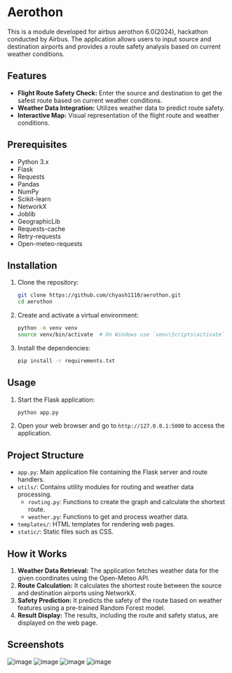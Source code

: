 # Aerothon

This is a module developed for airbus aerothon 6.0(2024), hackathon conducted by Airbus. The application allows users to input source and destination airports and provides a route safety analysis based on current weather conditions. 

## Features

- **Flight Route Safety Check:** Enter the source and destination to get the safest route based on current weather conditions.
- **Weather Data Integration:** Utilizes weather data to predict route safety.
- **Interactive Map:** Visual representation of the flight route and weather conditions.

## Prerequisites

- Python 3.x
- Flask
- Requests
- Pandas
- NumPy
- Scikit-learn
- NetworkX
- Joblib
- GeographicLib
- Requests-cache
- Retry-requests
- Open-meteo-requests

## Installation

1. Clone the repository:

   ```bash
   git clone https://github.com/chyash1110/aerothon.git
   cd aerothon
   ```

2. Create and activate a virtual environment:

   ```bash
   python -m venv venv
   source venv/bin/activate  # On Windows use `venv\Scripts\activate`
   ```

3. Install the dependencies:

   ```bash
   pip install -r requirements.txt
   ```

## Usage

1. Start the Flask application:

   ```bash
   python app.py
   ```

2. Open your web browser and go to `http://127.0.0.1:5000` to access the application.

## Project Structure

- `app.py`: Main application file containing the Flask server and route handlers.
- `utils/`: Contains utility modules for routing and weather data processing.
  - `routing.py`: Functions to create the graph and calculate the shortest route.
  - `weather.py`: Functions to get and process weather data.
- `templates/`: HTML templates for rendering web pages.
- `static/`: Static files such as CSS.

## How it Works

1. **Weather Data Retrieval:** The application fetches weather data for the given coordinates using the Open-Meteo API.
2. **Route Calculation:** It calculates the shortest route between the source and destination airports using NetworkX.
3. **Safety Prediction:** It predicts the safety of the route based on weather features using a pre-trained Random Forest model.
4. **Result Display:** The results, including the route and safety status, are displayed on the web page.

## Screenshots

![image](https://github.com/chyash1110/aerothon/assets/118417410/ad221d8c-a0d6-4071-a67f-5bcccf902e98)
![image](https://github.com/chyash1110/aerothon/assets/118417410/b7fc9745-8229-47bb-9789-565bf14f9375)
![image](https://github.com/chyash1110/aerothon/assets/118417410/e31a2ac3-b539-439a-85c8-d51523e68445)
![image](https://github.com/chyash1110/aerothon/assets/118417410/77d5ad23-f7de-4ce7-b359-b73d3770e16c)



